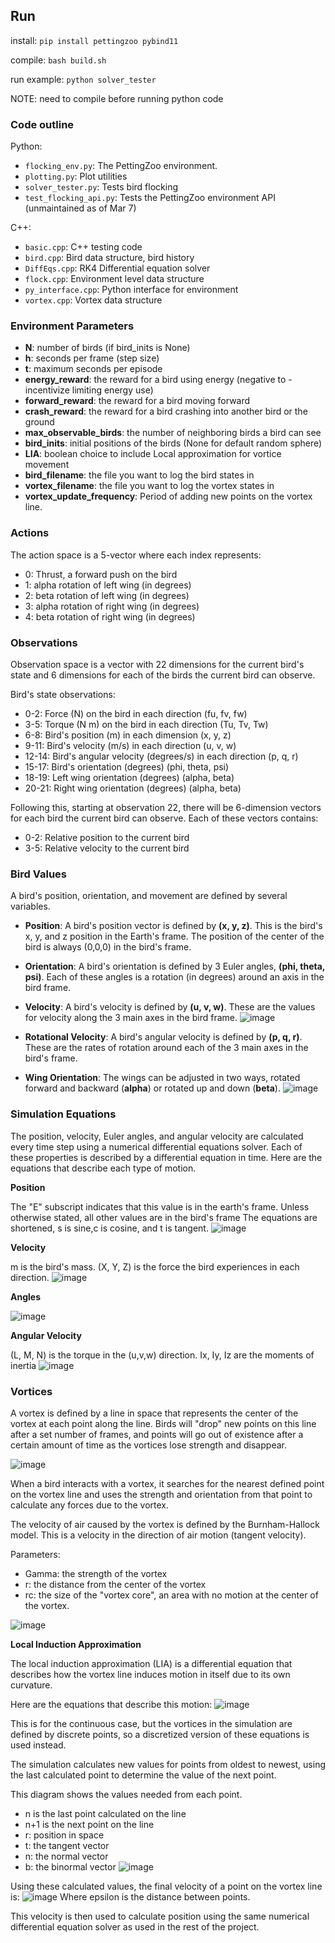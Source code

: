 ## Run

install: `pip install pettingzoo pybind11`

compile: `bash build.sh`

run example: `python solver_tester`

NOTE: need to compile before running python code

### Code outline

Python:

* `flocking_env.py`: The PettingZoo environment.
* `plotting.py`: Plot utilities
* `solver_tester.py`: Tests bird flocking
* `test_flocking_api.py`: Tests the PettingZoo environment API (unmaintained as of Mar 7)

C++:

* `basic.cpp`: C++ testing code
* `bird.cpp`: Bird data structure, bird history
* `DiffEqs.cpp`: RK4 Differential equation solver
* `flock.cpp`: Environment level data structure
* `py_interface.cpp`: Python interface for environment
* `vortex.cpp`: Vortex data structure

### Environment Parameters
- **N**: number of birds (if bird_inits is None)
- **h**: seconds per frame (step size)
- **t**: maximum seconds per episode
- **energy_reward**: the reward for a bird using energy (negative to -incentivize limiting energy use)
- **forward_reward**: the reward for a bird moving forward
- **crash_reward**: the reward for a bird crashing into another bird or the ground
- **max_observable_birds**: the number of neighboring birds a bird can see
- **bird_inits**: initial positions of the birds (None for default random sphere)
- **LIA**: boolean choice to include Local approximation for vortice movement
- **bird_filename**: the file you want to log the bird states in
- **vortex_filename**: the file you want to log the vortex states in
- **vortex_update_frequency**: Period of adding new points on the vortex line.

### Actions
The action space is a 5-vector where each index represents:
   - 0: Thrust, a forward push on the bird
   - 1: alpha rotation of left wing (in degrees)
   - 2: beta rotation of left wing (in degrees)
   - 3: alpha rotation of right wing (in degrees)
   - 4: beta rotation of right wing (in degrees)

### Observations
Observation space is a vector with
    22 dimensions for the current bird's state and
    6 dimensions for each of the birds the current bird can observe.

   Bird's state observations:
  - 0-2:    Force (N) on the bird in each direction (fu, fv, fw)
  - 3-5:    Torque (N m) on the bird in each direction (Tu, Tv, Tw)
   - 6-8:    Bird's position (m) in each dimension (x, y, z)
   - 9-11:   Bird's velocity (m/s) in each direction (u, v, w)
   - 12-14:  Bird's angular velocity (degrees/s) in each direction (p, q, r)
   - 15-17:  Bird's orientation (degrees) (phi, theta, psi)
   - 18-19:  Left wing orientation (degrees) (alpha, beta)
   - 20-21:  Right wing orientation (degrees) (alpha, beta)

 Following this, starting at observation 22, there will be
 6-dimension vectors for each bird the current bird can observe.
Each of these vectors contains:
- 0-2:    Relative position to the current bird
- 3-5:    Relative velocity to the current bird

### Bird Values
A bird's position, orientation, and movement are defined by several variables.

- **Position**: A bird's position vector is defined by **(x, y, z)**. This is the bird's x, y, and z position in the Earth's frame. The position of the center of the bird is always (0,0,0) in the bird's frame.

- **Orientation**: A bird's orientation is defined by 3 Euler angles, **(phi, theta, psi)**.  Each of these angles is a rotation (in degrees) around an axis in the bird frame.
- **Velocity**: A bird's velocity is defined by **(u, v, w)**. These are the values for velocity along the 3 main axes in the bird frame. 
![image](Images/pos-ori-vel.jpeg)

- **Rotational Velocity**: A bird's angular velocity is defined by **(p, q, r)**. These are the rates of rotation around each of the 3 main axes in the bird's frame. 

- **Wing Orientation**: The wings can be adjusted in two ways, rotated forward and backward (**alpha**) or rotated up and down (**beta**).
![image](Images/wings.jpeg)


### Simulation Equations

The position, velocity, Euler angles, and angular velocity are calculated every time step using a numerical differential equations solver. Each of these properties is described by a differential equation in time. Here are the equations that describe each type of motion. 

**Position**

The "E" subscript indicates that this value is in the earth's frame. Unless otherwise stated, all other values are in the bird's frame
The equations are shortened, s is sine,c is cosine, and t is tangent.
![image](Images/diffeq-pos.jpeg)

**Velocity**

m is the bird's mass. 
(X, Y, Z) is the force the bird experiences in each direction.
![image](Images/diffeq-vel.jpeg)

**Angles**

![image](Images/diffeq-angles.jpeg)

**Angular Velocity**

(L, M, N) is the torque in the (u,v,w) direction.
Ix, Iy, Iz are the moments of inertia
![image](Images/diffeq-angvel.jpeg)

### Vortices

A vortex is defined by a line in space that represents the center of the vortex at each point along the line. Birds will "drop" new points on this line after a set number of frames, and points will go out of existence after a certain amount of time as the vortices lose strength and disappear.

![image](Images/vortex-line.jpeg)

When a bird interacts with a vortex, it searches for the nearest defined point on the vortex line and uses the strength and orientation from that point to calculate any forces due to the vortex.

The velocity of air caused by the vortex is defined by the Burnham-Hallock model. This is a velocity in the direction of air motion (tangent velocity).

Parameters:
- Gamma: the strength of the vortex
- r: the distance from the center of the vortex
- rc: the size of the "vortex core", an area with no motion at the center of the vortex.

![image](Images/vortex-vel.jpeg)



**Local Induction Approximation**

The local induction approximation (LIA) is a differential equation that describes how the vortex line induces motion in itself due to its own curvature.

Here are the equations that describe this motion:
![image](Images/LIA-theory.jpeg)

This is for the continuous case, but the vortices in the simulation are defined by discrete points, so a discretized version of these equations is used instead.

The simulation calculates new values for points from oldest to newest, using the last calculated point to determine the value of the next point. 

This diagram shows the values needed from each point.
- n is the last point calculated on the line
- n+1 is the next point on the line
- r: position in space
- t: the tangent vector
- n: the normal vector
- b: the binormal vector
![image](Images/lia-values.jpeg)

Using these calculated values, the final velocity of a point on the vortex line is:
![image](Images/lia-discrete.jpeg)
Where epsilon is the distance between points.

This velocity is then used to calculate position using the same numerical differential equation solver as used in the rest of the project. 